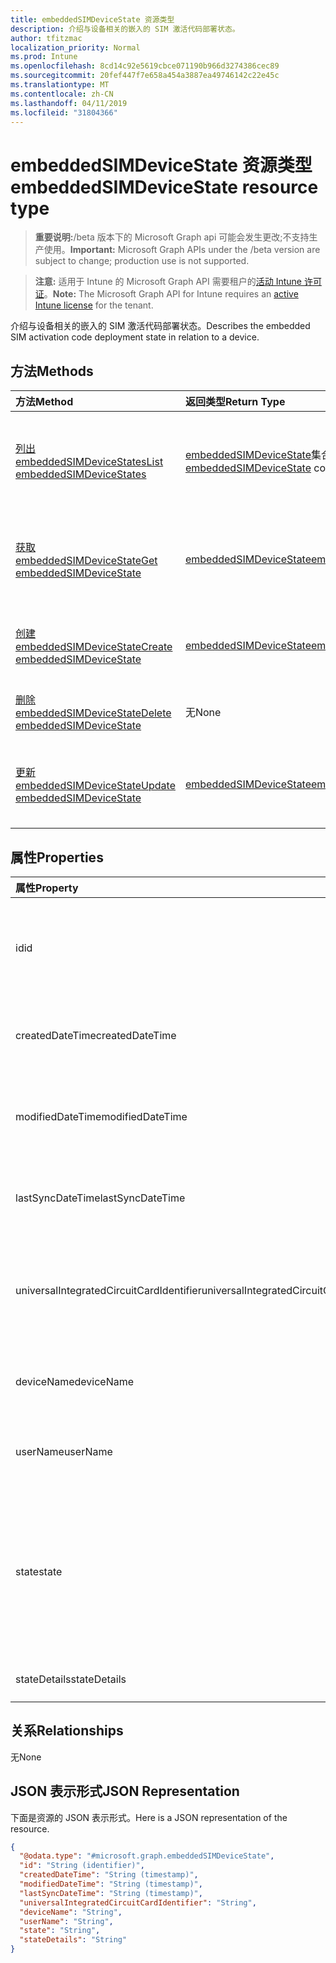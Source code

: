 ```yaml
---
title: embeddedSIMDeviceState 资源类型
description: 介绍与设备相关的嵌入的 SIM 激活代码部署状态。
author: tfitzmac
localization_priority: Normal
ms.prod: Intune
ms.openlocfilehash: 8cd14c92e5619cbce071190b966d3274386cec89
ms.sourcegitcommit: 20fef447f7e658a454a3887ea49746142c22e45c
ms.translationtype: MT
ms.contentlocale: zh-CN
ms.lasthandoff: 04/11/2019
ms.locfileid: "31804366"
---
```

# <a name="embeddedsimdevicestate-resource-type"></a><span data-ttu-id="25372-103">embeddedSIMDeviceState 资源类型</span><span class="sxs-lookup"><span data-stu-id="25372-103">embeddedSIMDeviceState resource type</span></span>

> <span data-ttu-id="25372-104">**重要说明:**/beta 版本下的 Microsoft Graph api 可能会发生更改;不支持生产使用。</span><span class="sxs-lookup"><span data-stu-id="25372-104">**Important:** Microsoft Graph APIs under the /beta version are subject to change; production use is not supported.</span></span>

> <span data-ttu-id="25372-105">**注意:** 适用于 Intune 的 Microsoft Graph API 需要租户的[活动 Intune 许可证](https://go.microsoft.com/fwlink/?linkid=839381)。</span><span class="sxs-lookup"><span data-stu-id="25372-105">**Note:** The Microsoft Graph API for Intune requires an [active Intune license](https://go.microsoft.com/fwlink/?linkid=839381) for the tenant.</span></span>

<span data-ttu-id="25372-106">介绍与设备相关的嵌入的 SIM 激活代码部署状态。</span><span class="sxs-lookup"><span data-stu-id="25372-106">Describes the embedded SIM activation code deployment state in relation to a device.</span></span>

## <a name="methods"></a><span data-ttu-id="25372-107">方法</span><span class="sxs-lookup"><span data-stu-id="25372-107">Methods</span></span>
|<span data-ttu-id="25372-108">方法</span><span class="sxs-lookup"><span data-stu-id="25372-108">Method</span></span>|<span data-ttu-id="25372-109">返回类型</span><span class="sxs-lookup"><span data-stu-id="25372-109">Return Type</span></span>|<span data-ttu-id="25372-110">说明</span><span class="sxs-lookup"><span data-stu-id="25372-110">Description</span></span>|
|:---|:---|:---|
|[<span data-ttu-id="25372-111">列出 embeddedSIMDeviceStates</span><span class="sxs-lookup"><span data-stu-id="25372-111">List embeddedSIMDeviceStates</span></span>](../api/intune-esim-embeddedsimdevicestate-list.md)|<span data-ttu-id="25372-112">[embeddedSIMDeviceState](../resources/intune-esim-embeddedsimdevicestate.md)集合</span><span class="sxs-lookup"><span data-stu-id="25372-112">[embeddedSIMDeviceState](../resources/intune-esim-embeddedsimdevicestate.md) collection</span></span>|<span data-ttu-id="25372-113">列出[embeddedSIMDeviceState](../resources/intune-esim-embeddedsimdevicestate.md)对象的属性和关系。</span><span class="sxs-lookup"><span data-stu-id="25372-113">List properties and relationships of the [embeddedSIMDeviceState](../resources/intune-esim-embeddedsimdevicestate.md) objects.</span></span>|
|[<span data-ttu-id="25372-114">获取 embeddedSIMDeviceState</span><span class="sxs-lookup"><span data-stu-id="25372-114">Get embeddedSIMDeviceState</span></span>](../api/intune-esim-embeddedsimdevicestate-get.md)|[<span data-ttu-id="25372-115">embeddedSIMDeviceState</span><span class="sxs-lookup"><span data-stu-id="25372-115">embeddedSIMDeviceState</span></span>](../resources/intune-esim-embeddedsimdevicestate.md)|<span data-ttu-id="25372-116">读取[embeddedSIMDeviceState](../resources/intune-esim-embeddedsimdevicestate.md)对象的属性和关系。</span><span class="sxs-lookup"><span data-stu-id="25372-116">Read properties and relationships of the [embeddedSIMDeviceState](../resources/intune-esim-embeddedsimdevicestate.md) object.</span></span>|
|[<span data-ttu-id="25372-117">创建 embeddedSIMDeviceState</span><span class="sxs-lookup"><span data-stu-id="25372-117">Create embeddedSIMDeviceState</span></span>](../api/intune-esim-embeddedsimdevicestate-create.md)|[<span data-ttu-id="25372-118">embeddedSIMDeviceState</span><span class="sxs-lookup"><span data-stu-id="25372-118">embeddedSIMDeviceState</span></span>](../resources/intune-esim-embeddedsimdevicestate.md)|<span data-ttu-id="25372-119">创建新的[embeddedSIMDeviceState](../resources/intune-esim-embeddedsimdevicestate.md)对象。</span><span class="sxs-lookup"><span data-stu-id="25372-119">Create a new [embeddedSIMDeviceState](../resources/intune-esim-embeddedsimdevicestate.md) object.</span></span>|
|[<span data-ttu-id="25372-120">删除 embeddedSIMDeviceState</span><span class="sxs-lookup"><span data-stu-id="25372-120">Delete embeddedSIMDeviceState</span></span>](../api/intune-esim-embeddedsimdevicestate-delete.md)|<span data-ttu-id="25372-121">无</span><span class="sxs-lookup"><span data-stu-id="25372-121">None</span></span>|<span data-ttu-id="25372-122">删除[embeddedSIMDeviceState](../resources/intune-esim-embeddedsimdevicestate.md)。</span><span class="sxs-lookup"><span data-stu-id="25372-122">Deletes a [embeddedSIMDeviceState](../resources/intune-esim-embeddedsimdevicestate.md).</span></span>|
|[<span data-ttu-id="25372-123">更新 embeddedSIMDeviceState</span><span class="sxs-lookup"><span data-stu-id="25372-123">Update embeddedSIMDeviceState</span></span>](../api/intune-esim-embeddedsimdevicestate-update.md)|[<span data-ttu-id="25372-124">embeddedSIMDeviceState</span><span class="sxs-lookup"><span data-stu-id="25372-124">embeddedSIMDeviceState</span></span>](../resources/intune-esim-embeddedsimdevicestate.md)|<span data-ttu-id="25372-125">更新[embeddedSIMDeviceState](../resources/intune-esim-embeddedsimdevicestate.md)对象的属性。</span><span class="sxs-lookup"><span data-stu-id="25372-125">Update the properties of a [embeddedSIMDeviceState](../resources/intune-esim-embeddedsimdevicestate.md) object.</span></span>|

## <a name="properties"></a><span data-ttu-id="25372-126">属性</span><span class="sxs-lookup"><span data-stu-id="25372-126">Properties</span></span>
|<span data-ttu-id="25372-127">属性</span><span class="sxs-lookup"><span data-stu-id="25372-127">Property</span></span>|<span data-ttu-id="25372-128">类型</span><span class="sxs-lookup"><span data-stu-id="25372-128">Type</span></span>|<span data-ttu-id="25372-129">说明</span><span class="sxs-lookup"><span data-stu-id="25372-129">Description</span></span>|
|:---|:---|:---|
|<span data-ttu-id="25372-130">id</span><span class="sxs-lookup"><span data-stu-id="25372-130">id</span></span>|<span data-ttu-id="25372-131">String</span><span class="sxs-lookup"><span data-stu-id="25372-131">String</span></span>|<span data-ttu-id="25372-132">嵌入的 SIM 卡设备状态的唯一标识符。</span><span class="sxs-lookup"><span data-stu-id="25372-132">Unique identifier for the embedded SIM device status.</span></span> <span data-ttu-id="25372-133">创建时分配的系统生成值。</span><span class="sxs-lookup"><span data-stu-id="25372-133">System generated value assigned when created.</span></span>|
|<span data-ttu-id="25372-134">createdDateTime</span><span class="sxs-lookup"><span data-stu-id="25372-134">createdDateTime</span></span>|<span data-ttu-id="25372-135">DateTimeOffset</span><span class="sxs-lookup"><span data-stu-id="25372-135">DateTimeOffset</span></span>|<span data-ttu-id="25372-136">嵌入的 SIM 设备状态的创建时间。</span><span class="sxs-lookup"><span data-stu-id="25372-136">The time the embedded SIM device status was created.</span></span> <span data-ttu-id="25372-137">生成的服务端。</span><span class="sxs-lookup"><span data-stu-id="25372-137">Generated service side.</span></span>|
|<span data-ttu-id="25372-138">modifiedDateTime</span><span class="sxs-lookup"><span data-stu-id="25372-138">modifiedDateTime</span></span>|<span data-ttu-id="25372-139">DateTimeOffset</span><span class="sxs-lookup"><span data-stu-id="25372-139">DateTimeOffset</span></span>|<span data-ttu-id="25372-140">上次修改嵌入的 SIM 设备状态的时间。</span><span class="sxs-lookup"><span data-stu-id="25372-140">The time the embedded SIM device status was last modified.</span></span> <span data-ttu-id="25372-141">更新了服务端。</span><span class="sxs-lookup"><span data-stu-id="25372-141">Updated service side.</span></span>|
|<span data-ttu-id="25372-142">lastSyncDateTime</span><span class="sxs-lookup"><span data-stu-id="25372-142">lastSyncDateTime</span></span>|<span data-ttu-id="25372-143">DateTimeOffset</span><span class="sxs-lookup"><span data-stu-id="25372-143">DateTimeOffset</span></span>|<span data-ttu-id="25372-144">嵌入的 SIM 设备上次签入的时间。</span><span class="sxs-lookup"><span data-stu-id="25372-144">The time the embedded SIM device last checked in.</span></span> <span data-ttu-id="25372-145">更新了服务端。</span><span class="sxs-lookup"><span data-stu-id="25372-145">Updated service side.</span></span>|
|<span data-ttu-id="25372-146">universalIntegratedCircuitCardIdentifier</span><span class="sxs-lookup"><span data-stu-id="25372-146">universalIntegratedCircuitCardIdentifier</span></span>|<span data-ttu-id="25372-147">String</span><span class="sxs-lookup"><span data-stu-id="25372-147">String</span></span>|<span data-ttu-id="25372-148">通用集成电路卡标识符 (UICCID), 用于标识要在其上部署配置文件的硬件。</span><span class="sxs-lookup"><span data-stu-id="25372-148">The Universal Integrated Circuit Card Identifier (UICCID) identifying the hardware onto which a profile is to be deployed.</span></span>|
|<span data-ttu-id="25372-149">deviceName</span><span class="sxs-lookup"><span data-stu-id="25372-149">deviceName</span></span>|<span data-ttu-id="25372-150">String</span><span class="sxs-lookup"><span data-stu-id="25372-150">String</span></span>|<span data-ttu-id="25372-151">订阅预配到的设备名称, 例如, 桌面 JOE</span><span class="sxs-lookup"><span data-stu-id="25372-151">Device name to which the subscription was provisioned e.g. DESKTOP-JOE</span></span>|
|<span data-ttu-id="25372-152">userName</span><span class="sxs-lookup"><span data-stu-id="25372-152">userName</span></span>|<span data-ttu-id="25372-153">String</span><span class="sxs-lookup"><span data-stu-id="25372-153">String</span></span>|<span data-ttu-id="25372-154">订阅预配到的用户名, 例如joe@contoso.com</span><span class="sxs-lookup"><span data-stu-id="25372-154">Username which the subscription was provisioned to e.g. joe@contoso.com</span></span>|
|<span data-ttu-id="25372-155">state</span><span class="sxs-lookup"><span data-stu-id="25372-155">state</span></span>|[<span data-ttu-id="25372-156">embeddedSIMDeviceStateValue</span><span class="sxs-lookup"><span data-stu-id="25372-156">embeddedSIMDeviceStateValue</span></span>](../resources/intune-esim-embeddedsimdevicestatevalue.md)|<span data-ttu-id="25372-157">应用于设备的配置文件操作的状态。</span><span class="sxs-lookup"><span data-stu-id="25372-157">The state of the profile operation applied to the device.</span></span> <span data-ttu-id="25372-158">可取值为：`notEvaluated`、`failed`、`installing`、`installed`、`deleting`、`error`、`deleted`、`removedByUser`。</span><span class="sxs-lookup"><span data-stu-id="25372-158">Possible values are: `notEvaluated`, `failed`, `installing`, `installed`, `deleting`, `error`, `deleted`, `removedByUser`.</span></span>|
|<span data-ttu-id="25372-159">stateDetails</span><span class="sxs-lookup"><span data-stu-id="25372-159">stateDetails</span></span>|<span data-ttu-id="25372-160">String</span><span class="sxs-lookup"><span data-stu-id="25372-160">String</span></span>|<span data-ttu-id="25372-161">设置状态的字符串说明。</span><span class="sxs-lookup"><span data-stu-id="25372-161">String description of the provisioning state.</span></span>|

## <a name="relationships"></a><span data-ttu-id="25372-162">关系</span><span class="sxs-lookup"><span data-stu-id="25372-162">Relationships</span></span>
<span data-ttu-id="25372-163">无</span><span class="sxs-lookup"><span data-stu-id="25372-163">None</span></span>

## <a name="json-representation"></a><span data-ttu-id="25372-164">JSON 表示形式</span><span class="sxs-lookup"><span data-stu-id="25372-164">JSON Representation</span></span>
<span data-ttu-id="25372-165">下面是资源的 JSON 表示形式。</span><span class="sxs-lookup"><span data-stu-id="25372-165">Here is a JSON representation of the resource.</span></span>
<!-- {
  "blockType": "resource",
  "keyProperty": "id",
  "@odata.type": "microsoft.graph.embeddedSIMDeviceState"
}
-->
``` json
{
  "@odata.type": "#microsoft.graph.embeddedSIMDeviceState",
  "id": "String (identifier)",
  "createdDateTime": "String (timestamp)",
  "modifiedDateTime": "String (timestamp)",
  "lastSyncDateTime": "String (timestamp)",
  "universalIntegratedCircuitCardIdentifier": "String",
  "deviceName": "String",
  "userName": "String",
  "state": "String",
  "stateDetails": "String"
}
```





